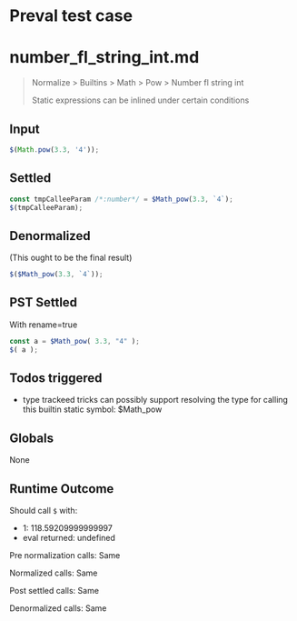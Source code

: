 # Preval test case

# number_fl_string_int.md

> Normalize > Builtins > Math > Pow > Number fl string int
>
> Static expressions can be inlined under certain conditions

## Input

`````js filename=intro
$(Math.pow(3.3, '4'));
`````


## Settled


`````js filename=intro
const tmpCalleeParam /*:number*/ = $Math_pow(3.3, `4`);
$(tmpCalleeParam);
`````


## Denormalized
(This ought to be the final result)

`````js filename=intro
$($Math_pow(3.3, `4`));
`````


## PST Settled
With rename=true

`````js filename=intro
const a = $Math_pow( 3.3, "4" );
$( a );
`````


## Todos triggered


- type trackeed tricks can possibly support resolving the type for calling this builtin static symbol: $Math_pow


## Globals


None


## Runtime Outcome


Should call `$` with:
 - 1: 118.59209999999997
 - eval returned: undefined

Pre normalization calls: Same

Normalized calls: Same

Post settled calls: Same

Denormalized calls: Same
